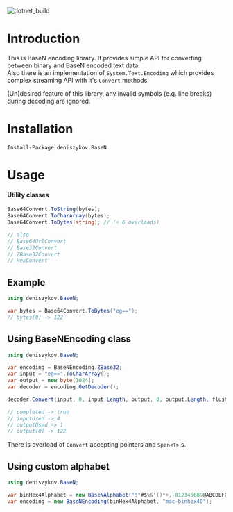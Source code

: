 ![dotnet_build](https://github.com/deniszykov/BaseN/workflows/dotnet_build/badge.svg)

Introduction
============

This is BaseN encoding library. It provides simple API for converting between binary and BaseN encoded text data.  
Also there is an implementation of `System.Text.Encoding` which provides complex streaming API with it's `Convert` methods.  

(Un)desired feature of this library, any invalid symbols (e.g. line breaks) during decoding are ignored.  

Installation
============
```
Install-Package deniszykov.BaseN
```

Usage
============

#### Utility classes
```csharp
Base64Convert.ToString(bytes);
Base64Convert.ToCharArray(bytes);
Base64Convert.ToBytes(string); // (+ 6 overloads)

// also
// Base64UrlConvert
// Base32Convert
// ZBase32Convert
// HexConvert 
```

## Example
```csharp
using deniszykov.BaseN;

var bytes = Base64Convert.ToBytes("eg==");
// bytes[0] -> 122
```

## Using BaseNEncoding class
```csharp
using deniszykov.BaseN;

var encoding = BaseNEncoding.ZBase32;
var input = "eg==".ToCharArray();
var output = new byte[1024];
var decoder = encoding.GetDecoder();

decoder.Convert(input, 0, input.Length, output, 0, output.Length, flush: true, out var inputUsed, out var outputUsed, out var completed);

// completed -> true
// inputUsed -> 4
// outputUsed -> 1
// output[0] -> 122
```
There is overload of `Convert` accepting pointers and `Span<T>`'s.  

## Using custom alphabet

```csharp
using deniszykov.BaseN;

var binHex4Alphabet = new BaseNAlphabet("!"#$%&'()*+,-012345689@ABCDEFGHIJKLMNPQRSTUVXYZ[`abcdefhijklmpqr".ToCharArray());
var encoding = new BaseNEncoding(binHex4Alphabet, "mac-binhex40");
```

